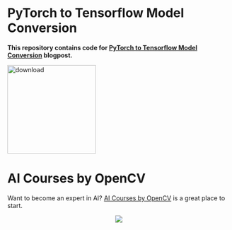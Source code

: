 # PyTorch to Tensorflow Model Conversion

**This repository contains code for [PyTorch to Tensorflow Model Conversion](https://www.learnopencv.com/pytorch-to-tensorflow-model-conversion/) blogpost.**

[<img src="https://learnopencv.com/wp-content/uploads/2022/07/download-button-e1657285155454.png" alt="download" width="200">](https://www.dropbox.com/sh/lolkdtslceh9s0b/AADjjYHnHlbaF6Vmp6lxn1Dsa?dl=1)

# AI Courses by OpenCV

Want to become an expert in AI? [AI Courses by OpenCV](https://opencv.org/courses/) is a great place to start.

<a href="https://opencv.org/courses/">
<p align="center">
<img src="https://learnopencv.com/wp-content/uploads/2023/01/AI-Courses-By-OpenCV-Github.png">
</p>
</a>
